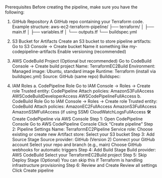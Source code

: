 Prerequisites
Before creating the pipeline, make sure you have the following:

1. GitHub Repository
A GitHub repo containing your Terraform code.
Example structure:
aws-ec2-terraform-pipeline/
├── terraform/
│   ├── main.tf
│   ├── variables.tf
│   └── outputs.tf
└── buildspec.yml
2. S3 Bucket for Artifacts
Create an S3 bucket to store pipeline artifacts:
Go to S3 Console → Create bucket
Name it something like my-codepipeline-artifacts
Enable versioning (recommended)
3. AWS CodeBuild Project (Optional but recommended)
Go to CodeBuild Console → Create build project
Name: TerraformEC2Build
Environment:
Managed image: Ubuntu, standard image
Runtime: Terraform (install via buildspec.yml)
Source: GitHub (same repo)
Buildspec:

4. IAM Roles
a. CodePipeline Role
Go to IAM Console → Roles → Create role
Trusted entity: CodePipeline
Attach policies:
AmazonS3FullAccess
AWSCodeBuildDeveloperAccess
AWSCodePipelineFullAccess
b. CodeBuild Role
Go to IAM Console → Roles → Create role
Trusted entity: CodeBuild
Attach policies:
AmazonEC2FullAccess
AmazonS3FullAccess
AmazonSSMFullAccess (if using SSM)
CloudWatchLogsFullAccess
🛠️ Create CodePipeline via AWS Console
Step 1: Open CodePipeline Console
Go to AWS CodePipeline Console
Click “Create pipeline”
Step 2: Pipeline Settings
Name: TerraformEC2Pipeline
Service role: Choose existing or create new
Artifact store: Select your S3 bucket
Step 3: Add Source Stage
Source provider: GitHub (Version 2)
Connect your GitHub account
Select your repo and branch (e.g., main)
Choose GitHub webhooks for automatic triggers
Step 4: Add Build Stage
Build provider: AWS CodeBuild
Select your TerraformEC2Build project
Step 5: Skip Deploy Stage (Optional)
You can skip this if Terraform is handling infrastructure provisioning
Step 6: Review and Create
Review all settings
Click Create pipeline
